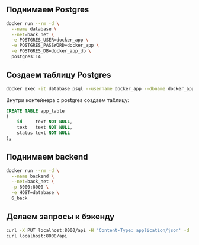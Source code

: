 ## Поднимаем Postgres
```bash
docker run --rm -d \
  --name database \
  --net=back_net \
  -e POSTGRES_USER=docker_app \
  -e POSTGRES_PASSWORD=docker_app \
  -e POSTGRES_DB=docker_app_db \
  postgres:14
```

## Создаем таблицу Postgres
``` bash
docker exec -it database psql --username docker_app --dbname docker_app_db
```
Внутри контейнера с postgres создаем таблицу:
```SQL
CREATE TABLE app_table
(
    id     text NOT NULL,
    text   text NOT NULL,
    status text NOT NULL
);
```

## Поднимаем backend
``` bash
docker run --rm -d \
  --name backend \
  --net=back_net \
  -p 8000:8000 \
  -e HOST=database \
  6_back
```

## Делаем запросы к бэкенду
```bash
curl -X PUT localhost:8000/api -H 'Content-Type: application/json' -d '{"text":"Buy cheese","status":"active"}'
curl localhost:8000/api
```